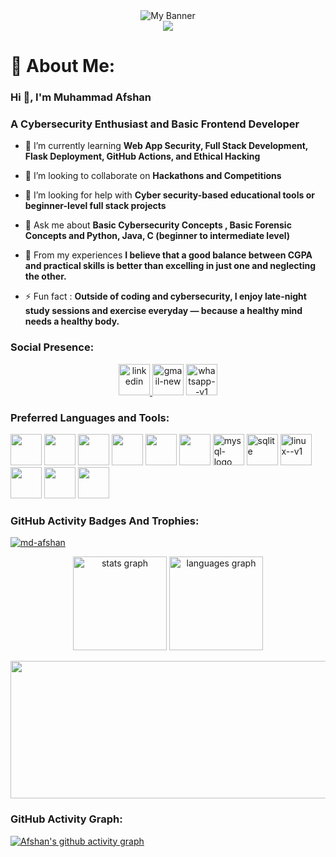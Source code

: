 <div align="center">
  <img src="https://github.com/user-attachments/assets/c688c9e7-f13b-4cc0-8679-cb185f438818" alt="My Banner" />
</div>
<div align="center">
  <img src="https://profile-counter.glitch.me/Md-Afshan/count.svg?"  />
</div>

# 💫 About Me:

### Hi 👋, I'm Muhammad Afshan
### A Cybersecurity Enthusiast and Basic Frontend Developer

- 🌱 I’m currently learning **Web App Security, Full Stack Development, Flask Deployment, GitHub Actions, and Ethical Hacking**

- 👯 I’m looking to collaborate on **Hackathons and Competitions**

- 🤝 I’m looking for help with **Cyber security-based educational tools or beginner-level full stack projects**

- 💬 Ask me about **Basic Cybersecurity Concepts , Basic Forensic Concepts and Python, Java, C (beginner to intermediate level)**

- 📄 From my experiences **I believe that a good balance between CGPA and practical skills is better than excelling in just one and neglecting the other.**

- ⚡ Fun fact : **Outside of coding and cybersecurity, I enjoy late-night study sessions and exercise everyday — because a healthy mind needs a healthy body.**

### Social Presence:
<div align="center">
<a href="https://www.linkedin.com/in/muhammadafshan22/" target="_blank">
  <img width="50" height="50" src="https://img.icons8.com/fluency/48/linkedin.png" alt="linkedin"/>
</a>

<a href="mailto:md.afshan2204@gmail.com" target="_blank">
<img width="50" height="50" src="https://img.icons8.com/color/48/gmail-new.png" alt="gmail-new"/></a>

<a href="https://wa.me/917550080321" target="_blank">
  <img width="50" height="50" src="https://img.icons8.com/color/48/whatsapp--v1.png" alt="whatsapp--v1"/>
</a>

</div>

### Preferred Languages and Tools:
<p align="left"> <img height="50" width="50" src="https://img.icons8.com/color/48/000000/python.png" /> 
<img height="50" width="50" src="https://img.icons8.com/color/48/000000/c-programming.png" /> 
<img height="50" width="50" src="https://img.icons8.com/color/48/000000/java-coffee-cup-logo.png" /> 
<img height="50" width="50" src="https://img.icons8.com/color/48/000000/html-5.png" /> 
<img height="50" width="50" src="https://img.icons8.com/color/48/000000/css3.png" /> 
<img height="50" width="50" src="https://img.icons8.com/color/48/000000/javascript.png"/>
<img height="50" width="50" src="https://img.icons8.com/fluency/48/mysql-logo.png" alt="mysql-logo"/>
<img height="50" width="50" src="https://www.vectorlogo.zone/logos/sqlite/sqlite-icon.svg" alt="sqlite"  />
<img height="50" width="50" src="https://img.icons8.com/color/48/linux--v1.png" alt="linux--v1"/>
<img height="50" width="50" src="https://img.icons8.com/color/48/000000/google-firebase-console.png"/> 
<img height="50" width="50" src="https://img.icons8.com/color/50/000000/git.png"/>
<img height="50" width="50" src="https://img.icons8.com/color/48/000000/visual-studio-code-2019.png"/> </p>

### GitHub Activity Badges And Trophies:
<p align="left"> <a href="https://github.com/ryo-ma/github-profile-trophy"><img src="https://github-profile-trophy.vercel.app/?username=md-afshan" alt="md-afshan" /></a> </p>
<div align="center">
  <img src="https://github-readme-stats.vercel.app/api?username=md-afshan&hide_title=false&hide_rank=false&show_icons=true&include_all_commits=true&count_private=true&disable_animations=false&theme=dracula&locale=en&hide_border=false" height="150" alt="stats graph"  />
  <img src="https://github-readme-stats.vercel.app/api/top-langs?username=md-afshan&locale=en&hide_title=false&layout=compact&card_width=320&langs_count=5&theme=dracula&hide_border=false" height="150" alt="languages graph"  />
</div>

<p align="center">
  <img width="800" height="220" src="https://streak-stats.demolab.com?user=md-afshan&theme=highcontrast&hide_border=true&border_radius=5&card_width=800">
</p>

### GitHub Activity Graph:
[![Afshan's github activity graph](https://github-readme-activity-graph.vercel.app/graph?username=Md-Afshan&bg_color=ffffff&color=000000&line=009e00&point=000000&area=true&hide_border=true)](https://github.com/ashutosh00710/github-readme-activity-graph)
